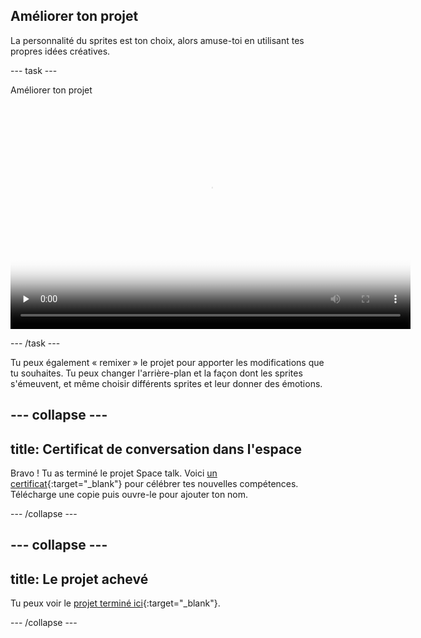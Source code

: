 ## Améliorer ton projet

La personnalité du sprites est ton choix, alors amuse-toi en utilisant tes propres idées créatives.

--- task ---

Améliorer ton projet

<video width="640" height="360" controls preload="none" poster="images/space-talk-placeholder.png">
<source src="images/upgrade.mp4" type="video/mp4">
Your browser does not support WebM video, try FireFox or Chrome
</video>

--- /task ---

Tu peux également « remixer » le projet pour apporter les modifications que tu souhaites. Tu peux changer l'arrière-plan et la façon dont les sprites s'émeuvent, et même choisir différents sprites et leur donner des émotions.

--- collapse ---
---
title: Certificat de conversation dans l'espace
---

Bravo ! Tu as terminé le projet Space talk. Voici [un certificat](https://drive.google.com/file/d/18xx4uNIyRSty_2ujHkGDzGwTgfSGC1AF/view?usp=sharing){:target="_blank"} pour célébrer tes nouvelles compétences. Télécharge une copie puis ouvre-le pour ajouter ton nom.

--- /collapse ---

--- collapse ---
---
title: Le projet achevé
---

Tu peux voir le [projet terminé ici](https://scratch.mit.edu/projects/595566051/){:target="_blank"}.

--- /collapse ---

